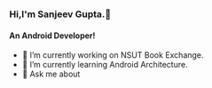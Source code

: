 ### Hi,I'm Sanjeev Gupta.👋
#### An Android Developer!

- 🔭 I’m currently working on NSUT Book Exchange.
- 🌱 I’m currently learning Android Architecture.
- 💬 Ask me about
<!--
**therealsanjeev/therealsanjeev** is a ✨ _special_ ✨ repository because its `README.md` (this file) appears on your GitHub profile.


-->
